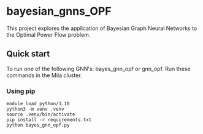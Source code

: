 # bayesian_gnns_OPF
This project explores the application of Bayesian Graph Neural Networks to the Optimal Power Flow problem.

## Quick start 
To run one of the following GNN's: bayes_gnn_opf or gnn_opf. 
Run these commands in the Mila cluster.

### Using pip
```
module load python/3.10
python3 -m venv .venv
source .venv/bin/activate
pip install -r requirements.txt
python bayes_gnn_opf.py
```
